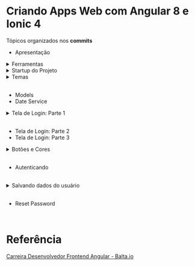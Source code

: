 # Criando Apps Web com Angular 8 e Ionic 4

Tópicos organizados nos **commits**

- Apresentação

<details><summary>Ferramentas</summary>

<br>

```ps
npm install -g @angular/cli
npm install -g ionic@5.2.4
```

```
ng version

Angular CLI: 12.2.12
Node: 16.14.0 (Unsupported)
Package Manager: npm 8.1.1
OS: win32 x64

Angular:
...

Package                      Version
------------------------------------------------------
@angular-devkit/architect    0.1202.12 (cli-only)
@angular-devkit/core         12.2.12 (cli-only)
@angular-devkit/schematics   12.2.12 (cli-only)
@schematics/angular          12.2.12 (cli-only)
```

```
ionic --version
5.2.4
```

</details>

<details><summary>Startup do Projeto</summary>

<br>

Mockoon

    Import/Export > Mockoon´s Format > Import from a file (JSON)
        ./assets/mockoon.json

Criar projeto com o nome **eshop** com o modelo **blank**

```
ionic start eshop blank
```

Arquivos diferenciados:

    src/
        theme/
            variables.scss
        global.scss

SCSS - Syntactically Awesome Style Sheet

</details>

<details><summary>Temas</summary>

<br>

```ps
ionic serve
```

https://ionicframework.com/

</details>

<br>

- Models
- Date Service

<details><summary>Tela de Login: Parte 1</summary>

<br>

```ps
ionic generate page pages/account/login
```

http://localhost:8100/login

</details>

<br>

- Tela de Login: Parte 2
- Tela de Login: Parte 3

<details><summary>Botões e Cores</summary>

<br>

https://ionicframework.com/docs/

https://animate.style/

</details>

<br>

- Autenticando

<br>

<details><summary>Salvando dados do usuário</summary>

<br>

Inspecionar > Dev Tools > Aplicativo > Armazenamento Local

```
Chave: shop.data
Value:
eyJ1c2VybmFtZSI6ImJhdG1hbiIsIm5hbWUiOiJCcnVjZSBXYXluZSIsImltYWdlIjoiaHR0cHM6Ly9iYWx0YWRlbW9zLmJsb2IuY29yZS53aW5kb3dzLm5ldC9lc2hvcC9iYXRtYW4ucG5nIiwiZW1haWwiOiJiYXRtYW5AYmFsdGEuaW8iLCJ0b2tlbiI6ImFIUjBjSE02THk5aVlXeDBZV1JsYlc5ekxtSnNiMkl1WTI5eVpTNTNhVzVrYjNkekxtNWxkQzlsYzJodmNDOWlZWFJ0WVc0dWNHNW4iLCJyb2xlcyI6WyJlbXBsb3llZSIsIm1hbmFnZXIiXX0=

```

Decodificação Base 64

```json
{
  "username": "batman",
  "name": "Bruce Wayne",
  "image": "https://baltademos.blob.core.windows.net/eshop/batman.png",
  "email": "batman@balta.io",
  "token": "aHR0cHM6Ly9iYWx0YWRlbW9zLmJsb2IuY29yZS53aW5kb3dzLm5ldC9lc2hvcC9iYXRtYW4ucG5n",
  "roles": ["employee", "manager"]
}
```

</details>

<br>

- Reset Password

<br>

# Referência

[Carreira Desenvolvedor Frontend Angular - Balta.io](https://balta.io/carreiras/desenvolvedor-frontend-angular)
